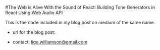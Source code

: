 #The Web is Alive With the Sound of React: Building Tone Generators in React Using Web Audio API

This is the code included in my blog post on medium of the same name.

- url for the blog post:

- contact: lige.williamson@gmail.com